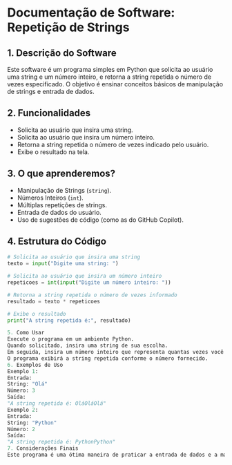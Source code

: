 # Documentação de Software: Repetição de Strings

## 1. Descrição do Software

Este software é um programa simples em Python que solicita ao usuário uma string e um número inteiro, e retorna a string repetida o número de vezes especificado. O objetivo é ensinar conceitos básicos de manipulação de strings e entrada de dados.

## 2. Funcionalidades

- Solicita ao usuário que insira uma string.
- Solicita ao usuário que insira um número inteiro.
- Retorna a string repetida o número de vezes indicado pelo usuário.
- Exibe o resultado na tela.

## 3. O que aprenderemos?

- Manipulação de Strings (`string`).
- Números Inteiros (`int`).
- Múltiplas repetições de strings.
- Entrada de dados do usuário.
- Uso de sugestões de código (como as do GitHub Copilot).

## 4. Estrutura do Código

```python
# Solicita ao usuário que insira uma string
texto = input("Digite uma string: ")

# Solicita ao usuário que insira um número inteiro
repeticoes = int(input("Digite um número inteiro: "))

# Retorna a string repetida o número de vezes informado
resultado = texto * repeticoes

# Exibe o resultado
print("A string repetida é:", resultado)

5. Como Usar
Execute o programa em um ambiente Python.
Quando solicitado, insira uma string de sua escolha.
Em seguida, insira um número inteiro que representa quantas vezes você deseja repetir a string.
O programa exibirá a string repetida conforme o número fornecido.
6. Exemplos de Uso
Exemplo 1:
Entrada:
String: "Olá"
Número: 3
Saída:
"A string repetida é: OláOláOlá"
Exemplo 2:
Entrada:
String: "Python"
Número: 2
Saída:
"A string repetida é: PythonPython"
7. Considerações Finais
Este programa é uma ótima maneira de praticar a entrada de dados e a manipulação de strings em Python. É simples, mas eficaz para entender como as repetições de strings funcionam na linguagem.